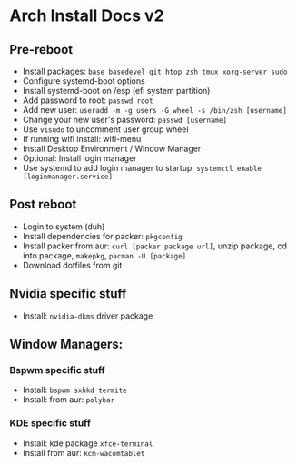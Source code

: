 # Arch Install Docs v2 #

## Pre-reboot ##
- Install packages: `base basedevel git htop zsh tmux xorg-server sudo`
- Configure systemd-boot options
- Install systemd-boot on /esp (efi system partition)
- Add password to root: `passwd root`
- Add new user: `useradd -m -g users -G wheel -s /bin/zsh [username]`
- Change your new user's password: `passwd [username]`
- Use `visudo` to uncomment user group wheel
- If running wifi install: wifi-menu
- Install Desktop Environment / Window Manager
- Optional: Install login manager
- Use systemd to add login manager to startup: `systemctl enable [loginmanager.service]`

## Post reboot ##
- Login to system (duh)
- Install dependencies for packer: `pkgconfig`
- Install packer from aur: `curl [packer package url]`, unzip package, cd into package, `makepkg`, `pacman -U [package]`
- Download dotfiles from git

## Nvidia specific stuff ##
- Install: `nvidia-dkms` driver package

## Window Managers: ##

### Bspwm specific stuff ###
- Install: `bspwm sxhkd termite`
- Install: from aur: `polybar`

### KDE specific stuff ###
- Install: kde package `xfce-terminal`
- Install from aur: `kcm-wacomtablet`
